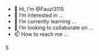 - 👋 Hi, I’m @Fauzi3115
- 👀 I’m interested in ...
- 🌱 I’m currently learning ...
- 💞️ I’m looking to collaborate on ...
- 📫 How to reach me ...

<!---
Fauzi3115/Fauzi3115 is a ✨ special ✨ repository because its `README.md` (this file) appears on your GitHub profile.
You can click the Preview link to take a look at your changes.
--->5

